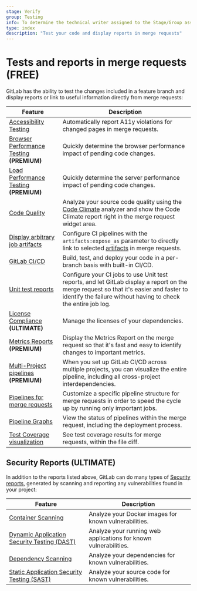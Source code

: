 ```yaml
---
stage: Verify
group: Testing
info: To determine the technical writer assigned to the Stage/Group associated with this page, see https://about.gitlab.com/handbook/engineering/ux/technical-writing/#assignments
type: index
description: "Test your code and display reports in merge requests"
---
```


# Tests and reports in merge requests **(FREE)**

GitLab has the ability to test the changes included in a feature branch and display reports
or link to useful information directly from merge requests:

| Feature                                                                                                | Description                                                                                                                                                                                               |
|--------------------------------------------------------------------------------------------------------|-----------------------------------------------------------------------------------------------------------------------------------------------------------------------------------------------------------|
| [Accessibility Testing](accessibility_testing.md)                                                      | Automatically report A11y violations for changed pages in merge requests.                                                                                                                                |
| [Browser Performance Testing](browser_performance_testing.md) **(PREMIUM)**                            | Quickly determine the browser performance impact of pending code changes.                                                                                                                                         |
| [Load Performance Testing](load_performance_testing.md) **(PREMIUM)**                                  | Quickly determine the server performance impact of pending code changes.                                                                                                                                         |
| [Code Quality](code_quality.md)                                                                        | Analyze your source code quality using the [Code Climate](https://codeclimate.com/) analyzer and show the Code Climate report right in the merge request widget area.                                     |
| [Display arbitrary job artifacts](../../../ci/yaml/README.md#artifactsexpose_as)                       | Configure CI pipelines with the `artifacts:expose_as` parameter to directly link to selected [artifacts](../../../ci/pipelines/job_artifacts.md) in merge requests.                                                |
| [GitLab CI/CD](../../../ci/index.md)                                                                  | Build, test, and deploy your code in a per-branch basis with built-in CI/CD.                                                                                                                              |
| [Unit test reports](../../../ci/unit_test_reports.md)                                                  | Configure your CI jobs to use Unit test reports, and let GitLab display a report on the merge request so that it's easier and faster to identify the failure without having to check the entire job log. |
| [License Compliance](../../compliance/license_compliance/index.md) **(ULTIMATE)**                      | Manage the licenses of your dependencies. |
| [Metrics Reports](../../../ci/metrics_reports.md) **(PREMIUM)**                                        | Display the Metrics Report on the merge request so that it's fast and easy to identify changes to important metrics.                                                                                      |
| [Multi-Project pipelines](../../../ci/multi_project_pipelines.md) **(PREMIUM)**                        | When you set up GitLab CI/CD across multiple projects, you can visualize the entire pipeline, including all cross-project interdependencies.                                                              |
| [Pipelines for merge requests](../../../ci/merge_request_pipelines/index.md)                           | Customize a specific pipeline structure for merge requests in order to speed the cycle up by running only important jobs.                                                                                 |
| [Pipeline Graphs](../../../ci/pipelines/index.md#visualize-pipelines)                                      | View the status of pipelines within the merge request, including the deployment process.                                                                                                                  |
| [Test Coverage visualization](test_coverage_visualization.md)                                          | See test coverage results for merge requests, within the file diff.                                                                                                                                       |

## Security Reports **(ULTIMATE)**

In addition to the reports listed above, GitLab can do many types of [Security reports](../../application_security/index.md),
generated by scanning and reporting any vulnerabilities found in your project:

| Feature                                                                                 | Description                                                      |
|-----------------------------------------------------------------------------------------|------------------------------------------------------------------|
| [Container Scanning](../../application_security/container_scanning/index.md)            | Analyze your Docker images for known vulnerabilities.            |
| [Dynamic Application Security Testing (DAST)](../../application_security/dast/index.md) | Analyze your running web applications for known vulnerabilities. |
| [Dependency Scanning](../../application_security/dependency_scanning/index.md)          | Analyze your dependencies for known vulnerabilities.             |
| [Static Application Security Testing (SAST)](../../application_security/sast/index.md)  | Analyze your source code for known vulnerabilities.              |

